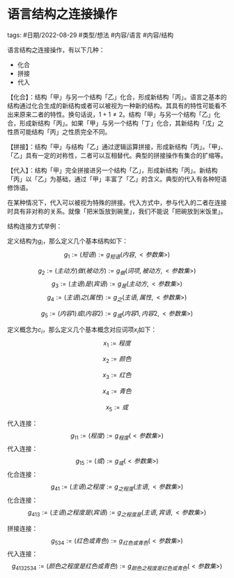 # 语言结构之连接操作


tags: #日期/2022-08-29 #类型/想法 #内容/语言 #内容/结构 


语言结构之连接操作，有以下几种：
- 化合
- 拼接
- 代入

【化合】：结构「甲」与另一个结构「乙」化合，形成新结构「丙」。语言之基本的结构通过化合生成的新结构或者可以被视为一种新的结构。其具有的特性可能看不出来原来二者的特性。换句话说，$1+1 \neq 2$。结构「甲」与另一个结构「乙」化合，形成新结构「丙」。如果「甲」与另一个结构「丁」化合，其新结构「戊」之性质可能结构「丙」之性质完全不同。

【拼接】：结构「甲」与结构「乙」通过逻辑运算拼接，形成新结构「丙」。「甲」、「乙」具有一定的对称性，二者可以互相替代。典型的拼接操作有集合的扩缩等。

【代入】：结构「甲」完全拼接进另一个结构「乙」，形成新结构「丙」。新结构「丙」以「乙」为基础，通过「甲」丰富了「乙」的含义。典型的代入有各种短语修饰语。

在某种情况下，代入可以被视为特殊的拼接。代入方式中，参与代入的二者在连接时具有非对称的关系。就像「把米饭放到碗里」，我们不能说「把碗放到米饭里」。

结构连接方式举例：

定义结构为$g_{i}$，那么定义几个基本结构如下：
$$
\begin{equation}
g_{1}
:=
(短语)
:=
g_{短语}(内容,<参数集>)
\end{equation}
$$

$$
\begin{equation}
g_{2}
:=
(主动方)做(被动方)
:=
g_{做}(词项,被动方,<参数集>)
\end{equation}
$$
$$
\begin{equation}
g_{3}
:=
(主语)是(宾语)
:=
g_{是}(主动方,<参数集>)
\end{equation}
$$
$$
\begin{equation}
g_{4}
:=
(主语)之(属性)
:=
g_{之}(主语,属性,<参数集>)
\end{equation}
$$

$$
\begin{equation}
g_{5}
:=
(内容1)或(内容2)
:=
g_{或}(内容1,内容2,<参数集>)
\end{equation}
$$



定义概念为$c_{i}$，那么定义几个基本概念对应词项$x_{i}$如下：
$$
\begin{equation}
x_{1}
:=
程度
\end{equation}
$$

$$
\begin{equation}
x_{2}
:=
颜色
\end{equation}
$$

$$
\begin{equation}
x_{3}
:=
红色
\end{equation}
$$

$$
\begin{equation}
x_{4}
:=
青色
\end{equation}
$$

$$
\begin{equation}
x_{5}
:=
或
\end{equation}
$$

代入连接：
$$
\begin{equation}
g_{11}
:=
(程度)
:=
g_{程度}(<参数集>)
\end{equation}
$$
代入连接：
$$
\begin{equation}
g_{15}
:=
(或)
:=
g_{或}(<参数集>)
\end{equation}
$$
化合连接：
$$
\begin{equation}
g_{41}
:=
(主语)之程度
:=
g_{之程度}(主语,<参数集>)
\end{equation}
$$
化合连接：
$$
\begin{equation}
g_{413}
:=
(主语)之程度是(宾语)
:=
g_{之程度是}(主语,宾语,<参数集>)
\end{equation}
$$

拼接连接：
$$
\begin{equation}
g_{534}
:=
(红色或青色)
:=
g_{红色或青色}(<参数集>)
\end{equation}
$$
代入连接：
$$
\begin{equation}
g_{4132534}
:=
(颜色之程度是红色或青色)
:=
g_{颜色之程度是红色或青色}(<参数集>)
\end{equation}
$$